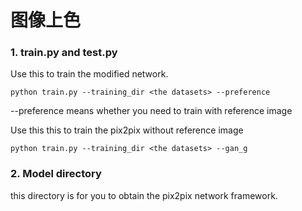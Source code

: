 # 图像上色

### 1. train.py and test.py
Use this to train the modified network.

```
python train.py --training_dir <the datasets> --preference
```

--preference means whether you need to train with reference image 

Use this this to train the pix2pix without reference image

```
python train.py --training_dir <the datasets> --gan_g
```

### 2. Model directory

this directory is for you to obtain the pix2pix network framework.